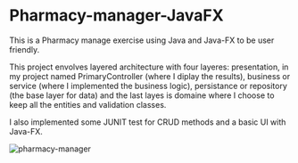 # Pharmacy-manager-JavaFX

This is a Pharmacy manage exercise using Java and Java-FX to be user friendly.

This project envolves layered architecture with four layeres: presentation, in my project named PrimaryController (where I diplay the results), business or service (where I implemented the business logic), persistance or repository (the base layer for data) and the last layes is domaine where I choose to keep all the entities and validation classes.

I also implemented some JUNIT test for CRUD methods and a basic UI with Java-FX.

![pharmacy-manager](https://user-images.githubusercontent.com/66601919/126998081-3c0d5d86-40ea-4899-b9f7-5062c8c4c047.png)
